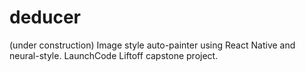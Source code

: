 # deducer
(under construction) Image style auto-painter using React Native and neural-style. LaunchCode Liftoff capstone project.

